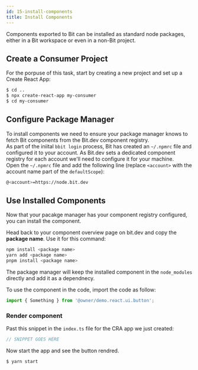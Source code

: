 ```yaml
---
id: 15-install-components
title: Install Components
---
```


Components exported to Bit can be installed as standard node packages, either in a Bit workspace or even in a non-Bit project.

## Create a Consumer Project

For the porpuse of this task, start by creating a new project and set up a Create React App:

```sh
$ cd ..
$ npx create-react-app my-consumer
$ cd my-consumer
```

## Configure Package Manager

To install components we need to ensure your package manager knows to fetch Bit components from the Bit.dev component registry.  
As part of the iniital `bbit login` process, Bit has created an `~/.npmrc` file and configured it to your account. As Bit.dev sets a dedicated component registry for each account we'll need to configure it for your machine.  
Open the `~/.npmrc` file and add the following line (replace `<account>` with the account name part of the `defaultScope`):

```sh title="~/.npmrc"
@<account>=https://node.bit.dev
```

## Use Installed Components

Now that your pacakge manager has your component registry configured, you can install the component.

Head back to your component overview page on bit.dev and copy the **package name**. Use it for this command:

```sh title="different install methods"
npm install <package name>
yarn add <package name>
pnpm install <package name>
```

The package manager will keep the installed component in the `node_modules` directly and add it as a dependnecy.

To use the component in the code, import the code as follow:

```js
import { Something } from '@owner/demo.react.ui.button';
```

### Render component

Past this snippet in the `index.ts` file for the CRA app we just created:

```js
// SNIPPET GOES HERE
```

Now start the app and see the button rendred.

```sh
$ yarn start
```
